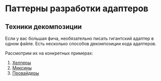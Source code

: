 # Паттерны разработки адаптеров

## Техники декомпозиции

Если у вас большая фича, необязательно писать гигантский адаптер в одном файле. Есть несколько способов декомпозиции кода адаптеров.

Рассмотрим их на конкретных примерах:

1. [Хелперы](./helpers.md)
2. [Миксины](./mixins.md)
3. [Провайдеры](./providers.md)
